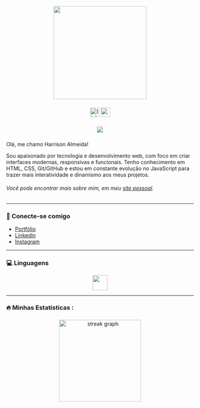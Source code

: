 <div align="center">
  <img height="250" src="https://media.giphy.com/media/M9gbBd9nbDrOTu1Mqx/giphy.gif"  />
</div>

###

<div align="center">
  <img src="https://img.shields.io/static/v1?message=LinkedIn&logo=linkedin&label=&color=0077B5&logoColor=white&labelColor=&style=for-the-badge" height="25" alt="linkedin logo"  />
  <img src="https://img.shields.io/static/v1?message=Gmail&logo=gmail&label=&color=D14836&logoColor=white&labelColor=&style=for-the-badge" height="25" alt="gmail logo"  />
</div>

###

###

<div align="center">
  <img src="https://visitor-badge.laobi.icu/badge?page_id=harrisoncalmeida.harrisoncalmeida&"  />
</div>

###

Olá, me chamo Harrison Almeida!

Sou apaixonado por tecnologia e desenvolvimento web, com foco em criar interfaces modernas, responsivas e funcionais. Tenho conhecimento em HTML, CSS, Git/GitHub e estou em constante evolução no JavaScript para trazer mais interatividade e dinamismo aos meus projetos.

###### Você pode encontrar mais sobre mim, em meu [site pessoal](https://harrisoncalmeida.github.io/Portfolio/).

---

<h3>🔗 Conecte-se comigo</h3>

* [Portfólio](https://harrisoncalmeida.github.io/Portfolio/)
* [Linkedin](https://www.linkedin.com/in/harrisoncalmeida/)
* [Instagram](https://www.instagram.com/harrisoncalmeida/)

---

<h3>💻 Linguagens</h3>

<div align="center">
  <a href="https://skillicons.dev">
    <img height="40" src="https://skillicons.dev/icons?i=html,css,javascript,git,github,python" />
  </a> 
</div>

---

###

<h3 align="left">🔥   Minhas Estatísticas :</h3>

###

<div align="center">
  <img src="https://streak-stats.demolab.com?user=harrisoncalmeida&locale=en&mode=daily&theme=dark&hide_border=false&border_radius=5&order=3" height="220" alt="streak graph"  />
</div>

###
